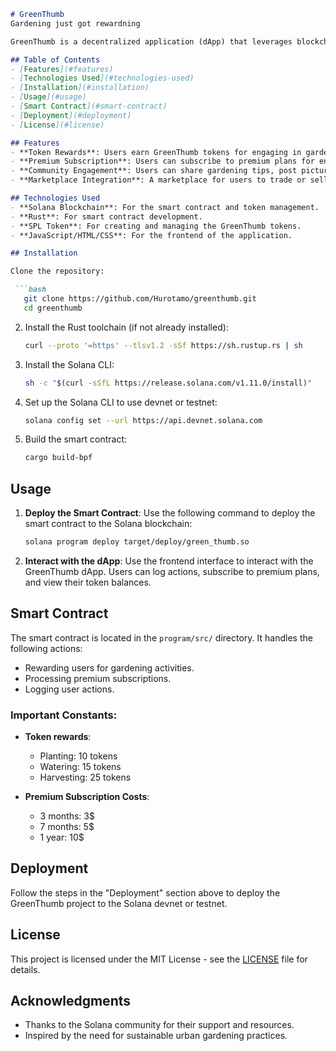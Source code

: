 ```markdown
# GreenThumb
Gardening just got rewardning

GreenThumb is a decentralized application (dApp) that leverages blockchain technology to promote urban gardening and sustainability. The platform incentivizes users with tokens for their gardening activities and provides a community-focused approach to enhancing urban greenery.

## Table of Contents
- [Features](#features)
- [Technologies Used](#technologies-used)
- [Installation](#installation)
- [Usage](#usage)
- [Smart Contract](#smart-contract)
- [Deployment](#deployment)
- [License](#license)

## Features
- **Token Rewards**: Users earn GreenThumb tokens for engaging in gardening activities such as planting, watering, and harvesting.
- **Premium Subscription**: Users can subscribe to premium plans for enhanced rewards and features.
- **Community Engagement**: Users can share gardening tips, post pictures, and interact with each other.
- **Marketplace Integration**: A marketplace for users to trade or sell their gardening products.

## Technologies Used
- **Solana Blockchain**: For the smart contract and token management.
- **Rust**: For smart contract development.
- **SPL Token**: For creating and managing the GreenThumb tokens.
- **JavaScript/HTML/CSS**: For the frontend of the application.

## Installation

Clone the repository:

 ```bash
   git clone https://github.com/Hurotamo/greenthumb.git
   cd greenthumb
   ```

2. Install the Rust toolchain (if not already installed):
   ```bash
   curl --proto '=https' --tlsv1.2 -sSf https://sh.rustup.rs | sh
   ```

3. Install the Solana CLI:
   ```bash
   sh -c "$(curl -sSfL https://release.solana.com/v1.11.0/install)"
   ```

4. Set up the Solana CLI to use devnet or testnet:
   ```bash
   solana config set --url https://api.devnet.solana.com
   ```

5. Build the smart contract:
   ```bash
   cargo build-bpf
   ```

## Usage

1. **Deploy the Smart Contract**:
   Use the following command to deploy the smart contract to the Solana blockchain:
   ```bash
   solana program deploy target/deploy/green_thumb.so
   ```

2. **Interact with the dApp**:
   Use the frontend interface to interact with the GreenThumb dApp. Users can log actions, subscribe to premium plans, and view their token balances.

## Smart Contract

The smart contract is located in the `program/src/` directory. It handles the following actions:
- Rewarding users for gardening activities.
- Processing premium subscriptions.
- Logging user actions.

### Important Constants:
- **Token rewards**:
  - Planting: 10 tokens
  - Watering: 15 tokens
  - Harvesting: 25 tokens

- **Premium Subscription Costs**:
  - 3 months: 3$ 
  - 7 months: 5$ 
  - 1 year: 10$ 

## Deployment

Follow the steps in the "Deployment" section above to deploy the GreenThumb project to the Solana devnet or testnet.

## License

This project is licensed under the MIT License - see the [LICENSE](LICENSE) file for details.

## Acknowledgments

- Thanks to the Solana community for their support and resources.
- Inspired by the need for sustainable urban gardening practices.

```

